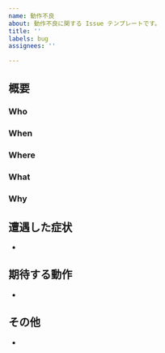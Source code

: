 ```yaml
---
name: 動作不良
about: 動作不良に関する Issue テンプレートです。
title: ''
labels: bug
assignees: ''

---
```


<!-- GitHub Markdown の書き方は以下を参照してください。

基本的な書き方とフォーマットの構文 - GitHub ヘルプ
https://help.github.com/ja/github/writing-on-github/basic-writing-and-formatting-syntax
-->

## 概要
<!-- 動作不良の概要をこの行の下から書いてください。 -->


<!-- 動作不良の 5W(1H) をこの行の下から埋めてください。課題を明確化するために、全ての項目を埋めることを推奨します。-->
### Who


### When


### Where


### What


### Why


<!-- ### How
How は「この方法で解決しそう」という案があれば追記してください。 -->


## 遭遇した症状
<!-- 遭遇した症状を箇条書きで、この行の下から書いてください。
エラーメッセージを全文、ならびに状況が確認できるスクリーンキャプチャを添えると解決しやすくなるかもしれません。 -->
- 

## 期待する動作
<!-- 何をすることで正常動作と見なせるか、箇条書きでこの行の下から書いてください。 -->
- 

## その他
<!-- 解決方法がわかっている場合などここに書く -->
-
